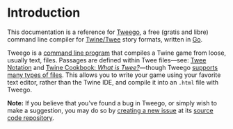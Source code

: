 <!-- ***********************************************************************************************
	Introduction
************************************************************************************************ -->
<h1 id="introduction">Introduction</h1>

This documentation is a reference for [Tweego](http://www.motoslave.net/tweego/), a free (gratis and libre) command line compiler for [Twine/Twee](http://twinery.org/) story formats, written in [Go](http://golang.org/).

Tweego is a [command line program](https://en.wikipedia.org/wiki/Command-line_interface) that compiles a Twine game from loose, usually text, files.  Passages are defined within Twee files—see: [Twee Notation](#twee-notation) and [Twine Cookbook: *What is Twee?*](http://twinery.org/cookbook/terms/terms_twee.html)—though Tweego [supports many types of files](#usage-file-and-directory-handling-supported-extensions).  This allows you to write your game using your favorite text editor, rather than the Twine IDE, and compile it into an `.html` file with Tweego.

<p role="note"><b>Note:</b>
If you believe that you've found a bug in Tweego, or simply wish to make a suggestion, you may do so by <a href="https://github.com/tmedwards/tweego/issues">creating a new issue</a> at its <a href="https://github.com/tmedwards/tweego">source code repository</a>.
</p>

